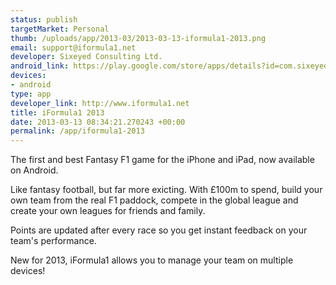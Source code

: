 ```yaml
--- 
status: publish
targetMarket: Personal
thumb: /uploads/app/2013-03/2013-03-13-iformula1-2013.png
email: support@iformula1.net
developer: Sixeyed Consulting Ltd.
android_link: https://play.google.com/store/apps/details?id=com.sixeyed.iFormula1_2013
devices: 
- android
type: app
developer_link: http://www.iformula1.net
title: iFormula1 2013
date: 2013-03-13 08:34:21.270243 +00:00
permalink: /app/iformula1-2013
---
```


The first and best Fantasy F1 game for the iPhone and iPad, now available on Android.

Like fantasy football, but far more exicting. With £100m to spend, build your own team from the real F1 paddock, compete in the global league and create your own leagues for friends and family.

Points are updated after every race so you get instant feedback on your team's performance.

New for 2013, iFormula1 allows you to manage your team on multiple devices!
